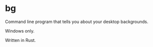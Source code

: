 # bg

Command line program that tells you about your desktop backgrounds.

Windows only.

Written in Rust.

